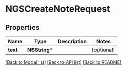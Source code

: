 # NGSCreateNoteRequest

## Properties
Name | Type | Description | Notes
------------ | ------------- | ------------- | -------------
**text** | **NSString*** |  | [optional] 

[[Back to Model list]](../README.md#documentation-for-models) [[Back to API list]](../README.md#documentation-for-api-endpoints) [[Back to README]](../README.md)


